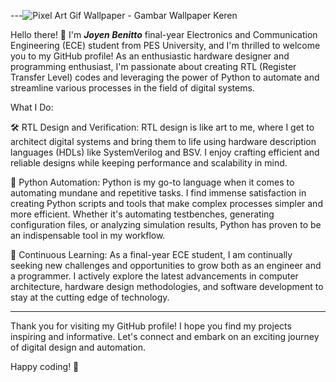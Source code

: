 ---![Pixel Art Gif Wallpaper - Gambar Wallpaper Keren](https://github.com/JoyenBenitto/JoyenBenitto/assets/75515758/263e6314-5f02-4e9d-85e8-9db7b053e59d)

Hello there! 👋 I'm  ***Joyen Benitto***  final-year Electronics and Communication Engineering (ECE) student from PES University, and I'm thrilled to welcome you to my GitHub profile! As an enthusiastic hardware designer and programming enthusiast, I'm passionate about creating RTL (Register Transfer Level) codes and leveraging the power of Python to automate and streamline various processes in the field of digital systems.

What I Do:

🛠️ RTL Design and Verification: RTL design is like art to me, where I get to architect digital systems and bring them to life using hardware description languages (HDLs) like SystemVerilog and BSV. I enjoy crafting efficient and reliable designs while keeping performance and scalability in mind. 

🐍 Python Automation: Python is my go-to language when it comes to automating mundane and repetitive tasks. I find immense satisfaction in creating Python scripts and tools that make complex processes simpler and more efficient. Whether it's automating testbenches, generating configuration files, or analyzing simulation results, Python has proven to be an indispensable tool in my workflow.

🚀 Continuous Learning: As a final-year ECE student, I am continually seeking new challenges and opportunities to grow both as an engineer and a programmer. I actively explore the latest advancements in computer architecture, hardware design methodologies, and software development to stay at the cutting edge of technology.

---
Thank you for visiting my GitHub profile! I hope you find my projects inspiring and informative. Let's connect and embark on an exciting journey of digital design and automation. 

Happy coding! 🚀

